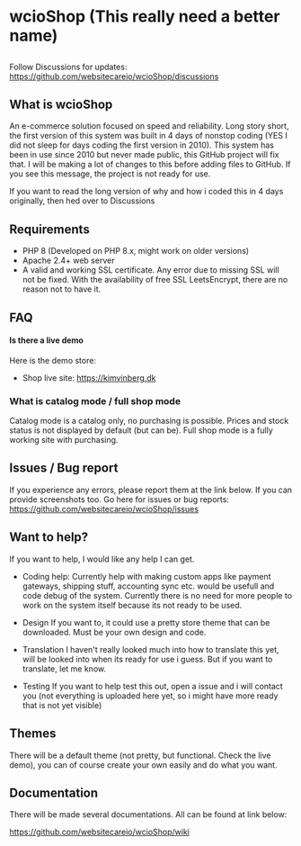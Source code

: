 # wcioShop (This really need a better name)

## 
Follow Discussions for updates: https://github.com/websitecareio/wcioShop/discussions

## What is wcioShop
An e-commerce solution focused on speed and reliability. Long story short, the first version of this system was built in 4 days of nonstop coding (YES I did not sleep for days coding the first version in 2010). 
This system has been in use since 2010 but never made public, this GitHub project will fix that. I will be making a lot of changes to this before adding files to GitHub. If you see this message, the project is not ready for use. 

If you want to read the long version of why and how i  coded this in 4 days originally, then hed over to Discussions 

## Requirements
- PHP 8 (Developed on PHP 8.x, might work on older versions)
- Apache 2.4+ web server
- A valid and working SSL certificate. Any error due to missing SSL will not be fixed. With the availability of free SSL LeetsEncrypt, there are no reason not to have it.

## FAQ
#### Is there a live demo

Here is the demo store:
- Shop live site: https://kimvinberg.dk

### What is catalog mode / full shop mode
Catalog mode is a catalog only, no purchasing is possible. Prices and stock status is not displayed by default (but can be). Full shop mode is a fully working site with purchasing.

## Issues / Bug report
If you experience any errors, please report them at the link below. If you can provide screenshots too.
Go here for issues or bug reports: https://github.com/websitecareio/wcioShop/issues

## Want to help?
If you want to help, I would like any help I can get.

* Coding help:
Currently help with making custom apps like payment gateways, shipping stuff, accounting sync etc. would be usefull and code debug of the system.  Currently there is no need for more people to work on the system itself because its not ready to be used.

* Design
If you want to, it could use a pretty store theme that can be downloaded. Must be your own design and code.

* Translation
I haven't really looked much into how to translate this yet, will be looked into when its ready for use i guess. But if you want to translate, let me know.

* Testing
If you want to help test this out, open a issue and i will contact you (not everything is uploaded here yet, so i might have more ready that is not yet visible)


## Themes
There will be a default theme (not pretty, but functional. Check the live demo), you can of course create your own easily and do what you want. 

## Documentation
There will be made several documentations. All can be found at link below:

https://github.com/websitecareio/wcioShop/wiki
